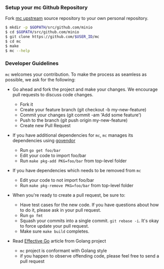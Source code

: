### Setup your mc Github Repository
Fork [mc upstream](https://github.com/piensa/geo/fork) source repository to your own personal repository.
```sh
$ mkdir -p $GOPATH/src/github.com/minio
$ cd $GOPATH/src/github.com/minio
$ git clone https://github.com/$USER_ID/mc
$ cd mc
$ make
$ mc --help
```

###  Developer Guidelines

``mc`` welcomes your contribution. To make the process as seamless as possible, we ask for the following:

* Go ahead and fork the project and make your changes. We encourage pull requests to discuss code changes.
    - Fork it
    - Create your feature branch (git checkout -b my-new-feature)
    - Commit your changes (git commit -am 'Add some feature')
    - Push to the branch (git push origin my-new-feature)
    - Create new Pull Request

* If you have additional dependencies for ``mc``, ``mc`` manages its dependencies using [govendor](https://github.com/kardianos/govendor)
    - Run `go get foo/bar`
    - Edit your code to import foo/bar
    - Run `make pkg-add PKG=foo/bar` from top-level folder

* If you have dependencies which needs to be removed from ``mc``
    - Edit your code to not import foo/bar
    - Run `make pkg-remove PKG=foo/bar` from top-level folder

* When you're ready to create a pull request, be sure to:
    - Have test cases for the new code. If you have questions about how to do it, please ask in your pull request.
    - Run `go fmt`
    - Squash your commits into a single commit. `git rebase -i`. It's okay to force update your pull request.
    - Make sure `make build` completes.

* Read [Effective Go](https://github.com/golang/go/wiki/CodeReviewComments) article from Golang project
    - `mc` project is conformant with Golang style
    - if you happen to observe offending code, please feel free to send a pull request
